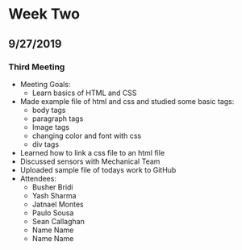 # Week Two
## 9/27/2019
### Third Meeting
* Meeting Goals:
	* Learn basics of HTML and CSS
* Made example file of html and css and studied some basic tags:
	* body tags
	* paragraph tags
	* Image tags
	* changing color and font with css
	* div tags
* Learned how to link a css file to an html file
* Discussed sensors with Mechanical Team
* Uploaded sample file of todays work to GitHub
* Attendees:
	* Busher Bridi
	* Yash Sharma
	* Jatnael Montes
	* Paulo Sousa
	* Sean Callaghan
	* Name Name
	* Name Name

